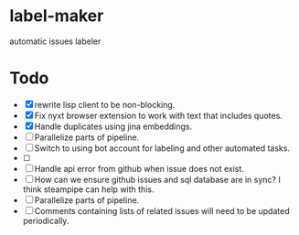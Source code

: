 # label-maker
automatic issues labeler
# Todo
- [x] rewrite lisp client to be non-blocking.
-[x] Fix nyxt browser extension to work with text that includes quotes.
-[x] Handle duplicates using jina embeddings.
- [ ] Parallelize parts of pipeline.
- [ ] Switch to using bot account for labeling and other automated tasks.
- [ ] 
- [ ] Handle api error from github when issue does not exist.
- [ ] How can we ensure github issues and sql database are in sync? I think steampipe can help with this.
- [ ] Parallelize parts of pipeline.
- [ ] Comments containing lists of related issues will need to be updated periodically.